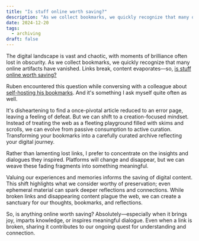 ```yaml
---
title: "Is stuff online worth saving?"
description: "As we collect bookmarks, we quickly recognize that many online artifacts have vanished. Links break, content evaporates—so, is stuff online worth saving?"
date: 2024-12-20
tags:
  - archiving
draft: false
---
```


The digital landscape is vast and chaotic, with moments of brilliance often lost in obscurity. As we collect bookmarks, we quickly recognize that many online artifacts have vanished. Links break, content evaporates—so, [is stuff online worth saving?](https://rubenerd.com/is-it-worth-saving/)

Ruben encountered this question while conversing with a colleague about [self-hosting his bookmarks](https://rubenerd.com/bookmarking-services/). And it's something I ask myself quite often as well.

It's disheartening to find a once-pivotal article reduced to an error page, leaving a feeling of defeat. But we can shift to a creation-focused mindset. Instead of treating the web as a fleeting playground filled with skims and scrolls, we can evolve from passive consumption to active curation. Transforming your bookmarks into a carefully curated archive reflecting your digital journey.

Rather than lamenting lost links, I prefer to concentrate on the insights and dialogues they inspired. Platforms will change and disappear, but we can weave these fading fragments into something meaningful.

Valuing our experiences and memories informs the saving of digital content. This shift highlights what we consider worthy of preservation; even ephemeral material can spark deeper reflections and connections. While broken links and disappearing content plague the web, we can create a sanctuary for our thoughts, bookmarks, and reflections.

So, is anything online worth saving? Absolutely—especially when it brings joy, imparts knowledge, or inspires meaningful dialogue. Even when a link is broken, sharing it contributes to our ongoing quest for understanding and connection.
